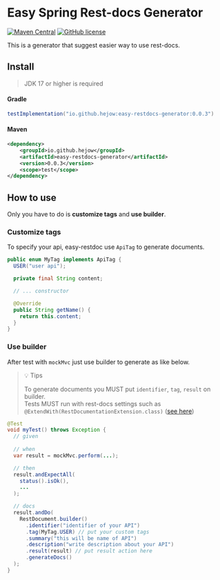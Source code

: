 # Easy Spring Rest-docs Generator
[![Maven Central](https://img.shields.io/maven-central/v/io.github.hejow/easy-restdocs-generator.svg)](https://central.sonatype.com/artifact/io.github.hejow/easy-restdocs-generator)
[![GitHub license](https://img.shields.io/badge/License-Apache%202.0-blue.svg)](https://github.com/Hejow/easy-restdocs-generator/blob/main/LICENSE)

This is a generator that suggest easier way to use rest-docs.

## Install
> JDK 17 or higher is required

#### Gradle

```groovy
testImplementation("io.github.hejow:easy-restdocs-generator:0.0.3")
```

#### Maven

```xml
<dependency>
    <groupId>io.github.hejow</groupId>
    <artifactId>easy-restdocs-generator</artifactId>
    <version>0.0.3</version>
    <scope>test</scope>
</dependency>
```

## How to use
Only you have to do is **customize tags** and **use builder**.

### Customize tags
To specify your api, easy-restdoc use `ApiTag` to generate documents.  

```java
public enum MyTag implements ApiTag {
  USER("user api");

  private final String content;  

  // ... constructor

  @Override
  public String getName() {
    return this.content;
  }
}
```

### Use builder
After test with `mockMvc` just use builder to generate as like below.

> 💡 Tips
> 
> To generate documents you MUST put `identifier`, `tag`, `result` on builder. <br> 
> Tests MUST run with rest-docs settings such as `@ExtendWith(RestDocumentationExtension.class)` ([see here](https://github.com/Hejow/easy-restdocs-generator/blob/f25657a5aa20f813d9814d00b661bf6e11d300dd/sample/src/test/java/com/simplerestdocs/user/UserControllerTest.java#L45))

```java
@Test
void myTest() throws Exception {
  // given
  
  // when
  var result = mockMvc.perform(...);

  // then
  result.andExpectAll(
    status().isOk(),
    ...
  );

  // docs
  result.andDo(
    RestDocument.builder()
      .identifier("identifier of your API")
      .tag(MyTag.USER) // put your custom tags
      .summary("this will be name of API")
      .description("write description about your API")
      .result(result) // put result action here
      .generateDocs()
  );
}
```
